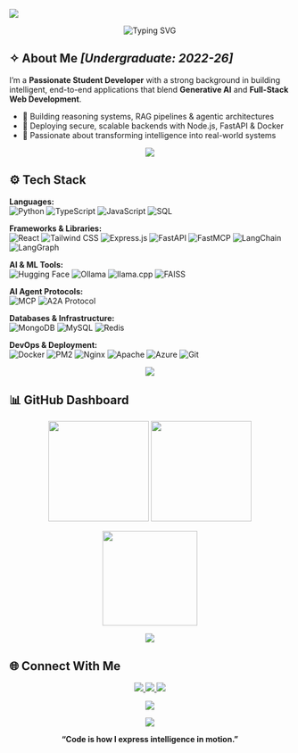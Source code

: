 <p align="left">
  <img src="https://komarev.com/ghpvc/?username=KRISHNA-BHAGAVAN&style=flat-square&color=brightgreen&labelColor=000000&label=Profile%20Views" />
</p>

<p align="center">
  <img src="https://readme-typing-svg.herokuapp.com?font=Poppins&weight=600&size=25&pause=1000&color=00FFFF&center=true&vCenter=true&width=600&lines=✦+Hi%2C+I'm+Krishna+Bhagavan;GenAI+%2B+Full-Stack+Developer;⚡+Building+Intelligent+%26+Scalable+Systems" alt="Typing SVG" />
</p>

## ✧ About Me <em>[Undergraduate:  2022-26]</em>
I’m a **Passionate Student Developer** with a strong background in building intelligent, end-to-end applications that blend **Generative AI** and **Full-Stack Web Development**.

- 🔹 Building reasoning systems, RAG pipelines & agentic architectures  
- 🔹 Deploying secure, scalable backends with Node.js, FastAPI & Docker  
- 🔹 Passionate about transforming intelligence into real-world systems  

<p align="center">
  <img src="https://capsule-render.vercel.app/api?type=waving&height=20&section=header&color=7933FF,00FFFF" />
</p>


## ⚙️ Tech Stack

**Languages:**  
![Python](https://img.shields.io/badge/Python-3776AB?style=for-the-badge&logo=python&logoColor=white)
![TypeScript](https://img.shields.io/badge/TypeScript-3178C6?style=for-the-badge&logo=typescript&logoColor=white)
![JavaScript](https://img.shields.io/badge/JavaScript-F7DF1E?style=for-the-badge&logo=javascript&logoColor=black)
![SQL](https://img.shields.io/badge/SQL-003B57?style=for-the-badge&logo=postgresql&logoColor=white)

**Frameworks & Libraries:**  
![React](https://img.shields.io/badge/React-20232A?style=for-the-badge&logo=react&logoColor=61DAFB)
![Tailwind CSS](https://img.shields.io/badge/Tailwind_CSS-06B6D4?style=for-the-badge&logo=tailwindcss&logoColor=white)
![Express.js](https://img.shields.io/badge/Express.js-000000?style=for-the-badge&logo=express&logoColor=white)
![FastAPI](https://img.shields.io/badge/FastAPI-009688?style=for-the-badge&logo=fastapi&logoColor=white)
![FastMCP](https://img.shields.io/badge/FastMCP-2563EB?style=for-the-badge&logo=python&logoColor=white)
![LangChain](https://img.shields.io/badge/LangChain-2C2C2C?style=for-the-badge&logo=chainlink&logoColor=white)
![LangGraph](https://img.shields.io/badge/LangGraph-111827?style=for-the-badge&logo=graphene&logoColor=00FFFF)

**AI & ML Tools:**  
![Hugging Face](https://img.shields.io/badge/HuggingFace-FFD21E?style=for-the-badge&logo=huggingface&logoColor=black)
![Ollama](https://img.shields.io/badge/Ollama-000000?style=for-the-badge&logo=ollama&logoColor=white)
![llama.cpp](https://img.shields.io/badge/llama.cpp-444444?style=for-the-badge&logo=gnu&logoColor=white)
![FAISS](https://img.shields.io/badge/FAISS-FF0080?style=for-the-badge&logo=facebook&logoColor=white)

**AI Agent Protocols:**<br>
![MCP](https://img.shields.io/badge/Model%20Context%20Protocol%20(MCP)-FFFFFF?style=for-the-badge&logo=https://raw.githubusercontent.com/KRISHNA-BHAGAVAN/KRISHNA-BHAGAVAN/refs/heads/main/mcp-logo.svg&logoColor=000000&color=FFFFFF)
![A2A Protocol](https://img.shields.io/badge/Agent--to--Agent%20(A2A)%20Protocol-4285F4?style=for-the-badge&logo=google&logoColor=white)

**Databases & Infrastructure:**  
![MongoDB](https://img.shields.io/badge/MongoDB-47A248?style=for-the-badge&logo=mongodb&logoColor=white)
![MySQL](https://img.shields.io/badge/MySQL-4479A1?style=for-the-badge&logo=mysql&logoColor=white)
![Redis](https://img.shields.io/badge/Redis-DC382D?style=for-the-badge&logo=redis&logoColor=white)

**DevOps & Deployment:**  
![Docker](https://img.shields.io/badge/Docker-2496ED?style=for-the-badge&logo=docker&logoColor=white)
![PM2](https://img.shields.io/badge/PM2-2B037A?style=for-the-badge&logo=pm2&logoColor=white)
![Nginx](https://img.shields.io/badge/Nginx-009639?style=for-the-badge&logo=nginx&logoColor=white)
![Apache](https://img.shields.io/badge/Apache-D22128?style=for-the-badge&logo=apache&logoColor=white)
![Azure](https://img.shields.io/badge/Azure_Cloud-0078D4?style=for-the-badge&logo=microsoftazure&logoColor=white)
![Git](https://img.shields.io/badge/Git-F05032?style=for-the-badge&logo=git&logoColor=white)

<p align="center">
  <img src="https://capsule-render.vercel.app/api?type=waving&height=20&section=header&color=00FFFF,7933FF" />
</p>

## 📊 GitHub Dashboard
<p align="center">
  <img src="https://github-readme-stats.vercel.app/api?username=KRISHNA-BHAGAVAN&show_icons=true&theme=radical&hide_border=true&bg_color=0D1117&title_color=00FFFF&icon_color=79ff97" height="180em" />
  <img src="https://github-readme-stats.vercel.app/api/top-langs/?username=KRISHNA-BHAGAVAN&layout=compact&langs_count=6&theme=radical&hide_border=true&bg_color=0D1117&title_color=00FFFF" height="180em" />
</p>

<p align="center">
  <img src="https://github-readme-streak-stats.herokuapp.com/?user=KRISHNA-BHAGAVAN&theme=radical&hide_border=true&background=0D1117&ring=00FFFF&fire=79ff97&currStreakLabel=79ff97" height="170em" />
</p>

<p align="center">
  <img src="https://capsule-render.vercel.app/api?type=waving&height=20&section=header&color=7933FF,00FFFF" />
</p>

## 🌐 Connect With Me
<p align="center">
  <a href="https://github.com/KRISHNA-BHAGAVAN" target="_blank">
    <img src="https://img.shields.io/badge/GitHub-0D1117?style=for-the-badge&logo=github&logoColor=white" />
  </a>
  <a href="https://www.linkedin.com/in/krishnabhagavan/" target="_blank">
    <img src="https://img.shields.io/badge/LinkedIn-0A66C2?style=for-the-badge&logo=linkedin&logoColor=white" />
  </a>
  <a href="mailto:krishnabhagavan910@gmail.com">
    <img src="https://img.shields.io/badge/Email-FF4444?style=for-the-badge&logo=gmail&logoColor=white" />
  </a>
</p>

<p align="center">
  <img src="https://capsule-render.vercel.app/api?type=waving&height=20&section=header&color=00FFFF,7933FF" />
</p>

<p align="center">
  <img src="https://github-readme-activity-graph.vercel.app/graph?username=KRISHNA-BHAGAVAN&bg_color=0D1117&color=00FFFF&line=79ff97&point=FFFFFF&hide_border=true" />
</p>

<p align="center">
  <b>“Code is how I express intelligence in motion.”</b>
</p>
